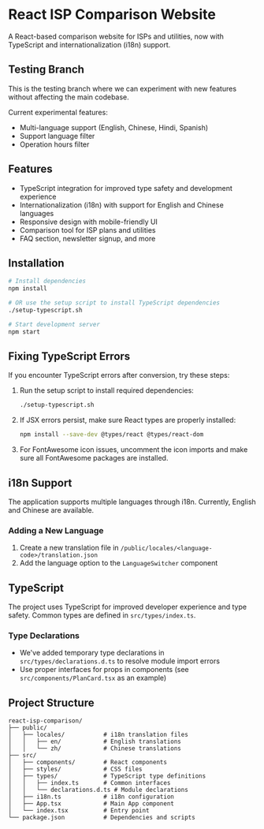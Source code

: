 # React ISP Comparison Website

A React-based comparison website for ISPs and utilities, now with TypeScript and internationalization (i18n) support.

## Testing Branch

This is the testing branch where we can experiment with new features without affecting the main codebase.

Current experimental features:
- Multi-language support (English, Chinese, Hindi, Spanish)
- Support language filter
- Operation hours filter

## Features

- TypeScript integration for improved type safety and development experience
- Internationalization (i18n) with support for English and Chinese languages
- Responsive design with mobile-friendly UI
- Comparison tool for ISP plans and utilities
- FAQ section, newsletter signup, and more

## Installation

```bash
# Install dependencies
npm install

# OR use the setup script to install TypeScript dependencies
./setup-typescript.sh

# Start development server
npm start
```

## Fixing TypeScript Errors

If you encounter TypeScript errors after conversion, try these steps:

1. Run the setup script to install required dependencies:
   ```bash
   ./setup-typescript.sh
   ```

2. If JSX errors persist, make sure React types are properly installed:
   ```bash 
   npm install --save-dev @types/react @types/react-dom
   ```

3. For FontAwesome icon issues, uncomment the icon imports and make sure all FontAwesome packages are installed.

## i18n Support

The application supports multiple languages through i18n. Currently, English and Chinese are available.

### Adding a New Language

1. Create a new translation file in `/public/locales/<language-code>/translation.json`
2. Add the language option to the `LanguageSwitcher` component

## TypeScript

The project uses TypeScript for improved developer experience and type safety. Common types are defined in `src/types/index.ts`.

### Type Declarations

- We've added temporary type declarations in `src/types/declarations.d.ts` to resolve module import errors
- Use proper interfaces for props in components (see `src/components/PlanCard.tsx` as an example)

## Project Structure

```
react-isp-comparison/
├── public/
│   ├── locales/           # i18n translation files
│   │   ├── en/            # English translations
│   │   └── zh/            # Chinese translations
├── src/
│   ├── components/        # React components
│   ├── styles/            # CSS files
│   ├── types/             # TypeScript type definitions
│   │   ├── index.ts       # Common interfaces
│   │   └── declarations.d.ts # Module declarations
│   ├── i18n.ts            # i18n configuration
│   ├── App.tsx            # Main App component
│   └── index.tsx          # Entry point
└── package.json           # Dependencies and scripts
``` 